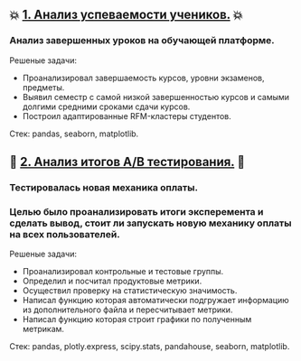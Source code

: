 ## :boom: [1. Анализ успеваемости учеников.](https://github.com/TagSunshine/karpov.courses-projects/tree/66101c1d52f6b19951f7372571d7151ff34c2bf7/%D0%90%D0%BD%D0%B0%D0%BB%D0%B8%D0%B7%20%D1%83%D1%81%D0%BF%D0%B5%D0%B2%D0%B0%D0%B5%D0%BC%D0%BE%D1%81%D1%82%D0%B8%20%D1%83%D1%87%D0%B5%D0%BD%D0%B8%D0%BA%D0%BE%D0%B2.) :boom:
###   Анализ завершенных уроков на обучающей платформе.  
   Решеные задачи:  
   - Проанализировал завершаемость курсов, уровни экзаменов, предметы.
   - Выявил семестр с самой низкой завершенностью курсов и самыми долгими средними сроками сдачи курсов.
   - Построил адаптированные RFM-кластеры студентов.

Стек: pandas, seaborn, matplotlib.

     
## :dizzy: [2. Анализ итогов A/B тестирования.](https://github.com/TagSunshine/karpov.courses-projects/tree/0c121c01220d9f11d0937b28ed8b762a0eaab37c/%D0%90%D0%BD%D0%B0%D0%BB%D0%B8%D0%B7%20%D0%B8%D1%82%D0%BE%D0%B3%D0%BE%D0%B2%20%D1%8D%D0%BA%D1%81%D0%BF%D0%B5%D1%80%D0%B8%D0%BC%D0%B5%D0%BD%D1%82%D0%B0) :dizzy: 
###   Тестировалась новая механика оплаты. 
###   Целью было проанализировать итоги эксперемента и сделать вывод, стоит ли запускать новую механику оплаты на всех пользователей.  
   Решеные задачи:
   - Проанализировал контрольные и тестовые группы.
   - Определил и посчитал продуктовые метрики.
   - Осуществил проверку на статистическую значимость.
   - Написал функцию которая автоматически подгружает информацию из дополнительного файла и пересчитывает метрики.
   - Написал функцию которая строит графики по полученным метрикам.

Стек: pandas, plotly.express, scipy.stats, pandahouse, seaborn, matplotlib.
   
